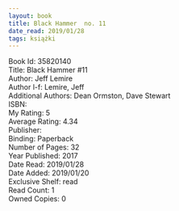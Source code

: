 ```yaml
---
layout: book
title: Black Hammer  no. 11
date_read: 2019/01/28
tags: książki
---
```


Book Id: 35820140<br />
Title: Black Hammer #11<br />
Author: Jeff Lemire<br />
Author l-f: Lemire, Jeff<br />
Additional Authors: Dean Ormston, Dave    Stewart<br />
ISBN: <br />
My Rating: 5<br />
Average Rating: 4.34<br />
Publisher: <br />
Binding: Paperback<br />
Number of Pages: 32<br />
Year Published: 2017<br />
Date Read: 2019/01/28<br />
Date Added: 2019/01/20<br />
Exclusive Shelf: read<br />
Read Count: 1<br />
Owned Copies: 0<br />


